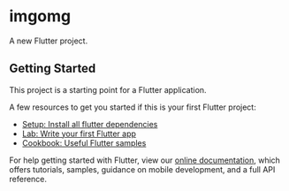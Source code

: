 # imgomg

A new Flutter project.

## Getting Started

This project is a starting point for a Flutter application.

A few resources to get you started if this is your first Flutter project:

- [Setup: Install all flutter dependencies](https://flutter.dev/docs/get-started/install/macos)
- [Lab: Write your first Flutter app](https://flutter.dev/docs/get-started/codelab)
- [Cookbook: Useful Flutter samples](https://flutter.dev/docs/cookbook)

For help getting started with Flutter, view our
[online documentation](https://flutter.dev/docs), which offers tutorials,
samples, guidance on mobile development, and a full API reference.
